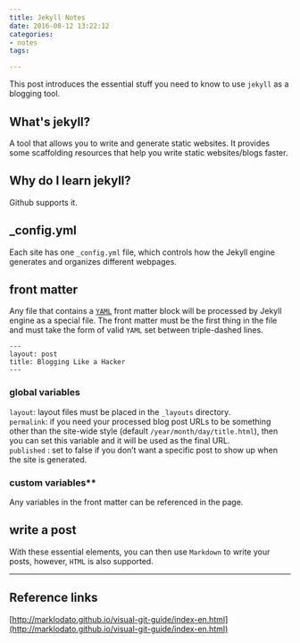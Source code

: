 ```yaml
---
title: Jekyll Notes
date: 2016-08-12 13:22:12
categories:
- notes
tags:

---
```


This post introduces the essential stuff you need to know to use `jekyll` as a blogging tool.  

## What's jekyll?
A tool that allows you to write and generate static websites. It provides some scaffolding resources that help you write static websites/blogs faster.   
## Why do I learn jekyll?
Github supports it. 
## _config.yml

Each site has one `_config.yml` file, which controls how the Jekyll engine generates and organizes different webpages.  
## front matter
Any file that contains a [`YAML`](https://en.wikipedia.org/wiki/YAML) front matter block will be processed by Jekyll engine as a special file.  The front matter must be the first thing in the file and must take the form of valid `YAML` set between triple-dashed lines.
```
---
layout: post
title: Blogging Like a Hacker
---
```
### global variables 
`layout`:  layout files must be placed in the  `_layouts` directory.   
`permalink`: if you need your processed blog post URLs to be something other than the site-wide style (default `/year/month/day/title.html`), then you can set this variable and it will be used as the final URL.  
`published` : set to false if you don’t want a specific post to show up when the site is generated.  
### custom variables**
Any variables in the front matter can be referenced in the page. 
## write a post
With these essential elements, you can then use `Markdown` to write your posts, however, `HTML` is also supported. 

---
## Reference links  

[http://marklodato.github.io/visual-git-guide/index-en.html](http://marklodato.github.io/visual-git-guide/index-en.html)  



